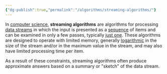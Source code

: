 ```yaml
---
{"dg-publish":true,"permalink":"/algorithms/streaming-algorithms/"}
---
```


In [computer science](https://en.wikipedia.org/wiki/Computer_science "Computer science"), **streaming algorithms** are algorithms for processing [data streams](https://en.wikipedia.org/wiki/Data_stream "Data stream") in which the input is presented as a [sequence](https://en.wikipedia.org/wiki/Sequence "Sequence") of items and can be examined in only a few passes, typically [just one](https://en.wikipedia.org/wiki/One-pass_algorithm "One-pass algorithm"). These algorithms are designed to operate with limited memory, generally [logarithmic](https://en.wikipedia.org/wiki/L_(complexity) "L (complexity)") in the size of the stream and/or in the maximum value in the stream, and may also have limited processing time per item.

As a result of these constraints, streaming algorithms often produce approximate answers based on a summary or "sketch" of the data stream.
